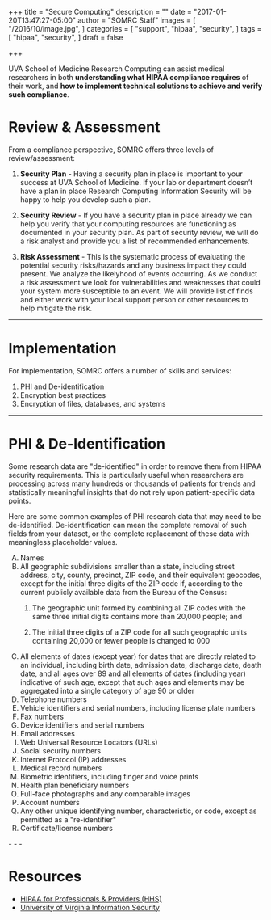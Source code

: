 +++
title = "Secure Computing"
description = ""
date = "2017-01-20T13:47:27-05:00"
author = "SOMRC Staff"
images = [
  "/2016/10/image.jpg",
]
categories = [
  "support",
  "hipaa",
  "security",
]
tags = [
  "hipaa",
  "security",
]
draft = false

+++

<p class=lead>UVA School of Medicine Research Computing can assist medical researchers in both <b>understanding what HIPAA compliance requires</b> of their work, and <b>how to implement technical solutions to achieve and verify such compliance</b>.</p>

# Review & Assessment

From a compliance perspective, SOMRC offers three levels of review/assessment:

1. **Security Plan** - Having a security plan in place is important to your success at UVA School of Medicine. If your lab or department doesn’t have a plan in place Research Computing Information Security will be happy to help you develop such a plan.

2. **Security Review** - If you have a security plan in place already we can help you verify that your computing resources are functioning as documented in your security plan. As part of security review, we will do a risk analyst and provide you a list of recommended enhancements.

3. **Risk Assessment** - This is the systematic process of evaluating the potential security risks/hazards and any business impact they could present.  We analyze the likelyhood of events occurring. As we conduct a risk assessment we look for vulnerabilities and weaknesses that could your system more susceptible to an event. We will provide list of finds and either work with your local support person or other resources to help mitigate the risk.  

- - -

# Implementation

For implementation, SOMRC offers a number of skills and services:

1. PHI and De-identification
2. Encryption best practices
3. Encryption of files, databases, and systems

- - -

# PHI & De-Identification

Some research data are "de-identified" in order to remove them from HIPAA security requirements. This is particularly useful when researchers are processing across many hundreds or thousands of patients for trends and statistically meaningful insights that do not rely upon patient-specific data points.

Here are some common examples of PHI research data that may need to be de-identified. De-identification can mean the complete removal of such fields from your dataset, or the complete replacement of these data with meaningless placeholder values.

<ol type="A">
<li>Names</li>

<li>All geographic subdivisions smaller than a state, including street address, city, county, precinct, ZIP code, and their equivalent geocodes, except for the initial three digits of the ZIP code if, according to the current publicly available data from the Bureau of the Census:</li>

  1. The geographic unit formed by combining all ZIP codes with the same three initial digits contains more than 20,000 people; and

  2. The initial three digits of a ZIP code for all such geographic units containing 20,000 or fewer people is changed to 000

<li>All elements of dates (except year) for dates that are directly related to an individual, including birth date, admission date, discharge date, death date, and all ages over 89 and all elements of dates (including year) indicative of such age, except that such ages and elements may be aggregated into a single category of age 90 or older</li>

<li>Telephone numbers</li>

<li>Vehicle identifiers and serial numbers, including license plate numbers</li> 

<li>Fax numbers</li>

<li>Device identifiers and serial numbers</li>

<li>Email addresses</li>

<li>Web Universal Resource Locators (URLs)</li>

<li>Social security numbers</li>

<li>Internet Protocol (IP) addresses</li>

<li>Medical record numbers</li>

<li>Biometric identifiers, including finger and voice prints</li>

<li>Health plan beneficiary numbers</li>

<li>Full-face photographs and any comparable images</li>

<li>Account numbers</li>

<li>Any other unique identifying number, characteristic, or code, except as permitted as a "re-identifier"</li>

<li>Certificate/license numbers</li>

</ol>
- - -

# Resources

* [HIPAA for Professionals & Providers (HHS)](https://www.hhs.gov/hipaa/for-professionals/index.html)
* [University of Virginia Information Security](security.virginia.edu)